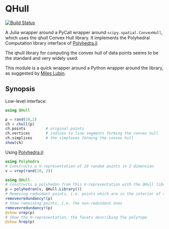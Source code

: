 QHull
=====
[![Build Status](https://travis-ci.org/JuliaPolyhedra/QHull.jl.svg)](https://travis-ci.org/JuliaPolyhedra/QHull.jl)


A Julia wrapper around a PyCall wrapper around `scipy.spatial.ConvexHull`, which uses the qhull Convex Hull library.
It implements the Polyhedral Computation library interface of [Polyhedra.jl](https://github.com/blegat/Polyhedra.jl).

The qhull library for computing the convex hull of data points seems to be the standard and very widely used.

This module is a quick wrapper around a Python wrapper around the library, as suggested by [Miles Lubin](https://groups.google.com/d/topic/julia-users/e9m8t5W3TVs/discussion).

Synopsis
--------

Low-level interface:
```julia
using QHull

p = rand(10,2)
ch = chull(p)
ch.points         # original points
ch.vertices       # indices to line segments forming the convex hull
ch.simplices      # the simplexes forming the convex hull
show(ch)
```

Using [Polyhedra.jl](https://github.com/blegat/Polyhedra.jl):
```julia
using Polyhedra
# Constructs a V-representation of 10 random points in 2 dimension
v = vrep(rand(10, 2))

using QHull
# Constructs a polyhedon from this V-representation with the QHull library
p = polyhedron(v, QHull.Library())
# Removing redundant points, i.e. points which are in the interior of the convex hull
removevredundancy!(p)
# Show remaining points, i.e. the non-redundant ones
removevredundancy!(p)
@show vrep(p)
# Show the H-representation, the facets describing the polytope
@show hrep(p)
```
